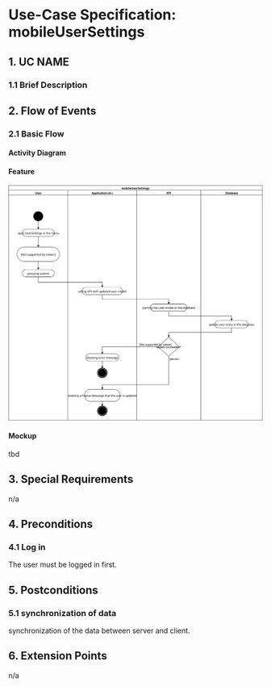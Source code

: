 # Use-Case Specification: mobileUserSettings


## 1. UC NAME

### 1.1 Brief Description


## 2. Flow of Events

### 2.1 Basic Flow

#### Activity Diagram

#### Feature
![Alt-Text](mobileUserSettings.svg)
#### Mockup
tbd

## 3. Special Requirements

n/a


## 4. Preconditions

### 4.1 Log in
The user must be logged in first.


## 5. Postconditions

### 5.1 synchronization of data
synchronization of the data between server and client.


## 6. Extension Points
n/a 

